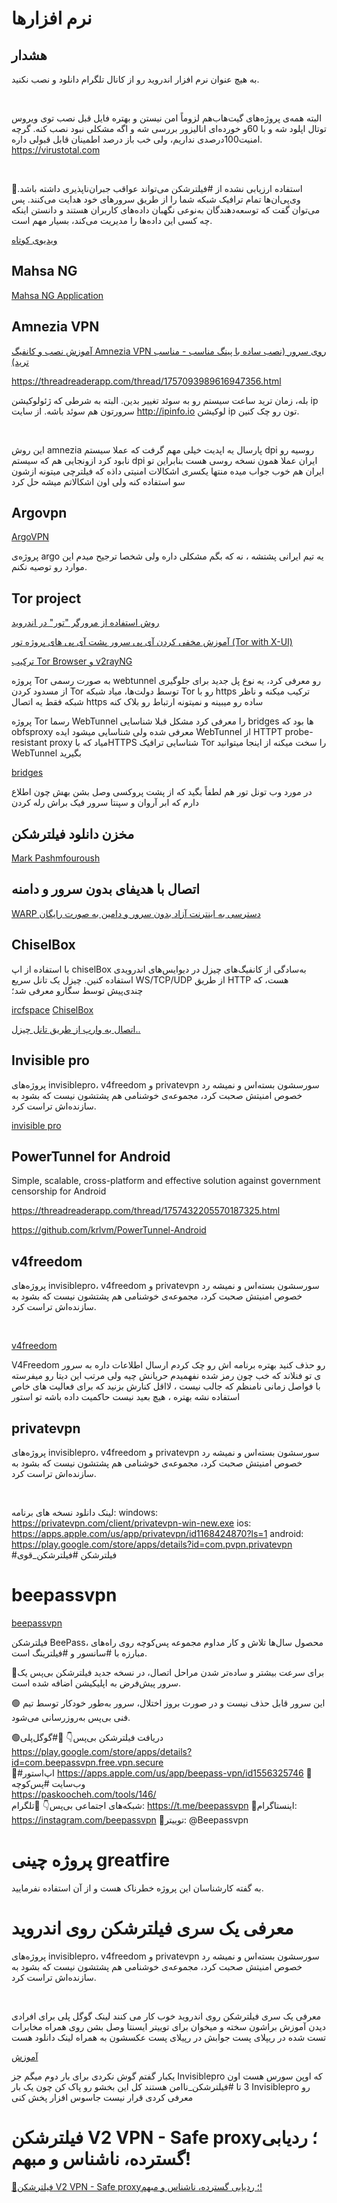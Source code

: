 # نرم افزارها

##  هشدار

به هیچ عنوان نرم افزار اندروید رو از کانال تلگرام دانلود و نصب نکنید.

</br>

البته همه‌ی پروژه‌های گیت‌هاب‌هم لزوماً امن نیستن و بهتره فایل قبل نصب توی ویروس توتال اپلود شه و با 60و خورده‌ای انالیزور بررسی شه و اگه مشکلی نبود نصب کنه. گرچه امنیت100درصدی نداریم، ولی خب باز درصد اطمینان قابل قبولی داره.
https://virustotal.com


</br>

🔴استفاده ارزیابی نشده از #فیلترشکن می‌تواند عواقب جبران‌ناپذیری داشته باشد. وی‌پی‌ان‌ها تمام ترافیک شبکه شما را از طریق سرورهای خود هدایت می‌کنند. پس می‌توان گفت که توسعه‌دهندگان به‌نوعی نگهبان داده‌های کاربران هستند و دانستن اینکه چه کسی این داده‌ها را مدیریت می‌کند، بسیار مهم است.  

[ویدیوی کوتاه](https://twitter.com/PasKoocheh/status/1770432540995653989)

## Mahsa NG

[Mahsa NG Application](https://play.google.com/store/apps/details?id=com.MahsaNet.MahsaNG)



## Amnezia VPN

[ آموزش نصب و کانفیگ Amnezia VPN روی سرور (نصب ساده با پینگ مناسب - مناسب ترید) ](https://www.youtube.com/watch?v=JIgMNK_oQYk)


https://threadreaderapp.com/thread/1757093989616947356.html


بله، زمان ترید ساعت سیستم رو به سوئد تغییر بدین.
البته به شرطی که ژئولوکیشن ip سرورتون هم سوئد باشه.
از سایت http://ipinfo.io لوکیشن ip تون رو چک کنین.

</br>

این روش amnezia پارسال یه اپدیت خیلی مهم گرفت که عملا سیستم dpi روسیه رو  نابود کرد ازونجایی هم که سیستم dpi ایران عملا همون نسخه روسی هست بنابراین تو ایران هم خوب جواب میده منتها یکسری اشکالات امنیتی داذه که فیلترچی میتونه ازشون سو استفاده کنه ولی اون اشکالاتم میشه حل کرد


## Argovpn 
[ArgoVPN](https://play.google.com/store/apps/details?id=com.filtershekanha.argovpn&hl=en_US)


پروژه‌ی argo یه تیم ایرانی پشتشه ، نه که بگم مشکلی داره ولی شخصا ترجیح میدم این موارد رو توصیه نکنم.

## Tor project

[ روش استفاده از مرورگر "تور" در اندروید ](https://www.youtube.com/watch?v=h24QM4iEhvE)


[ آموزش مخفی کردن آی پی سرور پشت آی پی های پروژه تور (Tor with X-UI) ](https://www.youtube.com/watch?v=sHI8oXN0Qg8)


[ترکیب Tor Browser و v2rayNG](https://www.youtube.com/watch?v=ZLsLDrm1Wh4&t=56s)


پروژه Tor به صورت رسمی webtunnel رو معرفی کرد، یه نوع پل جدید برای جلوگیری از مسدود کردن Tor توسط دولت‌ها، میاد شبکه Tor رو با https ترکیب میکنه و ناظر شبکه فقط یه اتصال https ساده رو میبینه و نمیتونه ارتباط رو بلاک کنه

پروژه Tor رسما WebTunnel را معرفی کرد
مشکل قبلا شناسایی bridges ها بود که obfsproxy معرفی شده ولی شناسایی میشود
ایده WebTunnel از HTTPT probe-resistant proxy میاد 
که باHTTPS شناسایی ترافیک Tor را سخت میکنه
از اینجا میتوانید WebTunnel بگیرید

[bridges](https://bridges.torproject.org/options)


 در مورد وب تونل تور هم لطفاً بگید که از پشت پروکسی وصل بشن بهش چون اطلاع دارم که ابر آروان و سپنتا سرور فیک براش رله کردن 

## مخزن دانلود فیلترشکن
[Mark Pashmfouroush](https://fdroid.noql.net/)


## اتصال با هدیفای بدون سرور و دامنه


[ WARP دسترسی به اینترنت آزاد بدون سرور و دامین به صورت رایگان ](https://www.youtube.com/watch?v=nLvLUxOz9OU&t=194s)

## ChiselBox

با استفاده از اپ chiselBox به‌سادگی از کانفیگ‌های چیزل در دیوایس‌های اندرویدی استفاده کنین.
چیزل یک تانل سریع WS/TCP/UDP از طریق HTTP هست، که چندی‌پیش توسط سگارو معرفی شد؛


[ircfspace](https://threadreaderapp.com/thread/1759832792236491136.html)
[ChiselBox ](https://github.com/PsrkGrmez/ChiselBox)

[اتصال به وارپ از طریق تانل چیزل..](https://threadreaderapp.com/thread/1759985555725598930.html)


## Invisible pro


پروژه‌های invisiblepro، v4freedom و privatevpn سورسشون بسته‌اس و نمیشه رد خصوص امنیتش صحبت کرد، مجموعه‌ی خوشنامی هم پشتشون نیست که بشود به سازنده‌اش تراست کرد.


[invisible pro](https://threadreaderapp.com/thread/1758395708925784320.html)


## PowerTunnel for Android

Simple, scalable, cross-platform and effective solution against government censorship for Android 

https://threadreaderapp.com/thread/1757432205570187325.html

https://github.com/krlvm/PowerTunnel-Android



## v4freedom

پروژه‌های invisiblepro، v4freedom و privatevpn سورسشون بسته‌اس و نمیشه رد خصوص امنیتش صحبت کرد، مجموعه‌ی خوشنامی هم پشتشون نیست که بشود به سازنده‌اش تراست کرد.

</br>

[v4freedom](https://threadreaderapp.com/thread/1767174746544759158.html)


V4Freedom
رو حذف کنید بهتره برنامه اش رو چک کردم ارسال اطلاعات داره به سرور ی تو فنلاند که خب چون رمز شده نفهمیدم حریانش چیه ولی مرتب این دیتا رو میفرسته با فواصل زمانی نامنظم که جالب نیست ، لااقل کنارش بزنید که برای فعالیت های خاص استفاده نشه بهتره ، هیچ بعید نیست حاکمیت داده باشه تو استور


## privatevpn

پروژه‌های invisiblepro، v4freedom و privatevpn سورسشون بسته‌اس و نمیشه رد خصوص امنیتش صحبت کرد، مجموعه‌ی خوشنامی هم پشتشون نیست که بشود به سازنده‌اش تراست کرد.

</br>

لینک دانلود نسخه  های برنامه:
windows:
https://privatevpn.com/client/privatevpn-win-new.exe
ios:
https://apps.apple.com/us/app/privatevpn/id1168424870?ls=1
android:
https://play.google.com/store/apps/details?id=com.pvpn.privatevpn
#فیلترشکن #فیلترشکن_قوی 


# beepassvpn

[beepassvpn](https://beepassvpn.com/en/)

فیلترشکن BeePass، محصول سال‌ها تلاش و کار مداوم مجموعه پس‌کوچه روی راه‌های مبارزه با #سانسور و #فیلترینگ است.   

🔷برای سرعت بیشتر و ساده‌تر شدن مراحل اتصال، در نسخه جدید فیلترشکن بی‌پس یک سرور پیش‌فرض به اپلیکیشن اضافه شده است.   

🟢 این سرور قابل حذف نیست و در صورت بروز اختلال، سرور به‌طور خودکار توسط تیم فنی بی‌پس به‌روزرسانی می‌شود.  

🟢دریافت فیلترشکن بی‌پس👇
📍#گوگل‌پلی  
https://play.google.com/store/apps/details?id=com.beepassvpn.free.vpn.secure  
📍#اپ‌استور 
https://apps.apple.com/us/app/beepass-vpn/id1556325746
📍وب‌سایت #پس‌کوچه  
https://paskoocheh.com/tools/146/  
شبکه‌های اجتماعی بی‌پس👇
  📍تلگرام: 
https://t.me/beepassvpn
📍اینستاگرام: 
https://instagram.com/beepassvpn
 📍توییتر:
 @Beepassvpn

 

 # پروژه چینی greatfire 

به گفته کارشناسان این پروژه خطرناک هست و از آن استفاده نفرمایید.


 # معرفی یک سری فیلترشکن روی اندروید 

پروژه‌های invisiblepro، v4freedom و privatevpn سورسشون بسته‌اس و نمیشه رد خصوص امنیتش صحبت کرد، مجموعه‌ی خوشنامی هم پشتشون نیست که بشود به سازنده‌اش تراست کرد.

</br>

 معرفی یک سری فیلترشکن روی اندروید خوب کار می کنند لینک گوگل پلی برای افرادی دیدن آموزش براشون سخته و میخوان برای توییتر ایسنتا وصل بشن روی همراه مخابرات تست شده در ریپلای پست جوابش
در رپیلای پست عکسشون به همراه لینک دانلود هست

[آموزش](https://threadreaderapp.com/thread/1759572051084382496.html)

یکبار گفتم گوش نکردی برای بار دوم میگم جز Invisiblepro که اوپن سورس هست اون 3 تا #فیلترشکن_ناامن هستند کل این بخشو رو پاک کن چون یک بار Invisiblepro
رو معرفی کردی قرار نیست جاسوس افزار پخش کنی


# فیلترشکن V2 VPN - Safe proxy؛ ردیابی گسترده، ناشناس و مبهم!  


[🔴فیلترشکن V2 VPN - Safe proxy؛ ردیابی گسترده، ناشناس و مبهم!  ](https://twitter.com/PasKoocheh/status/1768623492834931087)


